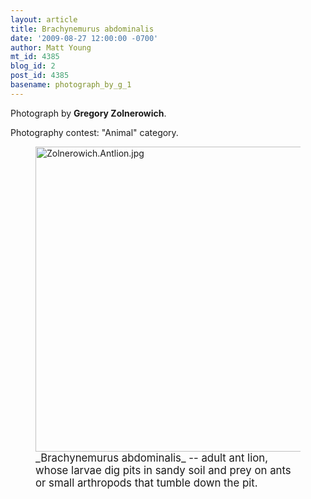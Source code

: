 ```yaml
---
layout: article
title: Brachynemurus abdominalis
date: '2009-08-27 12:00:00 -0700'
author: Matt Young
mt_id: 4385
blog_id: 2
post_id: 4385
basename: photograph_by_g_1
---
```

Photograph by **Gregory Zolnerowich**.

Photography contest: "Animal" category.

 


<figure>
<a href="http://en.wikipedia.org/wiki/Ant_lion"><img src="http://pandasthumb.org/archives/2009/08/22/Zolnerowich.Antlion.jpg" alt="Zolnerowich.Antlion.jpg" width="600" height="488" /></a>
<figcaption markdown="span"><big>_Brachynemurus abdominalis_ -- adult ant lion, whose larvae dig pits in sandy soil and prey on ants or small arthropods that tumble down the pit.</big>

</figcaption>
</figure>
